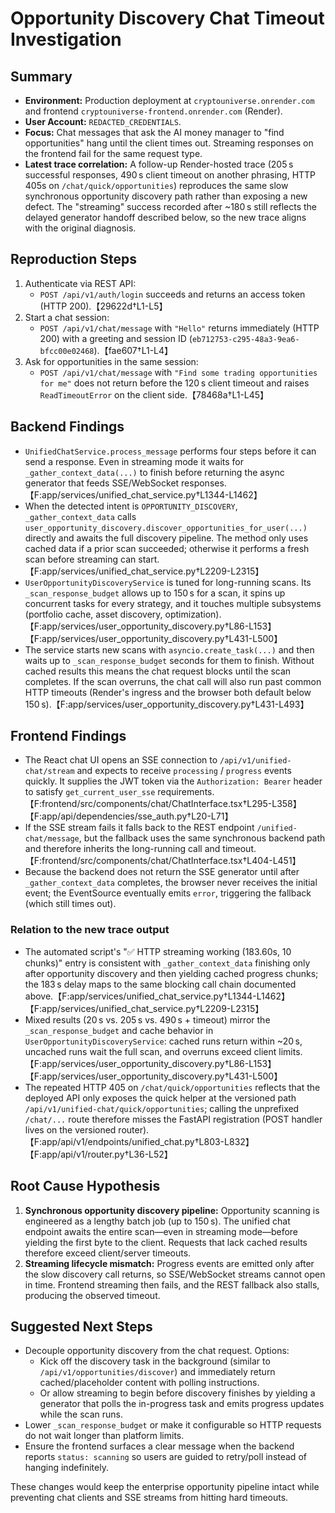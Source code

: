 # Opportunity Discovery Chat Timeout Investigation

## Summary
- **Environment:** Production deployment at `cryptouniverse.onrender.com` and frontend `cryptouniverse-frontend.onrender.com` (Render).
- **User Account:** `REDACTED_CREDENTIALS`.
- **Focus:** Chat messages that ask the AI money manager to "find opportunities" hang until the client times out. Streaming responses on the frontend fail for the same request type.
- **Latest trace correlation:** A follow-up Render-hosted trace (205 s successful responses, 490 s client timeout on another phrasing, HTTP 405s on `/chat/quick/opportunities`) reproduces the same slow synchronous opportunity discovery path rather than exposing a new defect. The "streaming" success recorded after ~180 s still reflects the delayed generator handoff described below, so the new trace aligns with the original diagnosis.

## Reproduction Steps
1. Authenticate via REST API:
   - `POST /api/v1/auth/login` succeeds and returns an access token (HTTP 200).【29622d†L1-L5】
2. Start a chat session:
   - `POST /api/v1/chat/message` with `"Hello"` returns immediately (HTTP 200) with a greeting and session ID (`eb712753-c295-48a3-9ea6-bfcc00e02468`).【fae607†L1-L4】
3. Ask for opportunities in the same session:
   - `POST /api/v1/chat/message` with `"Find some trading opportunities for me"` does not return before the 120 s client timeout and raises `ReadTimeoutError` on the client side.【78468a†L1-L45】

## Backend Findings
- `UnifiedChatService.process_message` performs four steps before it can send a response. Even in streaming mode it waits for `_gather_context_data(...)` to finish before returning the async generator that feeds SSE/WebSocket responses.【F:app/services/unified_chat_service.py†L1344-L1462】
- When the detected intent is `OPPORTUNITY_DISCOVERY`, `_gather_context_data` calls `user_opportunity_discovery.discover_opportunities_for_user(...)` directly and awaits the full discovery pipeline. The method only uses cached data if a prior scan succeeded; otherwise it performs a fresh scan before streaming can start.【F:app/services/unified_chat_service.py†L2209-L2315】
- `UserOpportunityDiscoveryService` is tuned for long-running scans. Its `_scan_response_budget` allows up to 150 s for a scan, it spins up concurrent tasks for every strategy, and it touches multiple subsystems (portfolio cache, asset discovery, optimization).【F:app/services/user_opportunity_discovery.py†L86-L153】【F:app/services/user_opportunity_discovery.py†L431-L500】
- The service starts new scans with `asyncio.create_task(...)` and then waits up to `_scan_response_budget` seconds for them to finish. Without cached results this means the chat request blocks until the scan completes. If the scan overruns, the chat call will also run past common HTTP timeouts (Render's ingress and the browser both default below 150 s).【F:app/services/user_opportunity_discovery.py†L431-L493】

## Frontend Findings
- The React chat UI opens an SSE connection to `/api/v1/unified-chat/stream` and expects to receive `processing` / `progress` events quickly. It supplies the JWT token via the `Authorization: Bearer` header to satisfy `get_current_user_sse` requirements.【F:frontend/src/components/chat/ChatInterface.tsx†L295-L358】【F:app/api/dependencies/sse_auth.py†L20-L71】
- If the SSE stream fails it falls back to the REST endpoint `/unified-chat/message`, but the fallback uses the same synchronous backend path and therefore inherits the long-running call and timeout.【F:frontend/src/components/chat/ChatInterface.tsx†L404-L451】
- Because the backend does not return the SSE generator until after `_gather_context_data` completes, the browser never receives the initial event; the EventSource eventually emits `error`, triggering the fallback (which still times out).

### Relation to the new trace output
- The automated script's "✅ HTTP streaming working (183.60s, 10 chunks)" entry is consistent with `_gather_context_data` finishing only after opportunity discovery and then yielding cached progress chunks; the 183 s delay maps to the same blocking call chain documented above.【F:app/services/unified_chat_service.py†L1344-L1462】【F:app/services/unified_chat_service.py†L2209-L2315】
- Mixed results (20 s vs. 205 s vs. 490 s + timeout) mirror the `_scan_response_budget` and cache behavior in `UserOpportunityDiscoveryService`: cached runs return within ~20 s, uncached runs wait the full scan, and overruns exceed client limits.【F:app/services/user_opportunity_discovery.py†L86-L153】【F:app/services/user_opportunity_discovery.py†L431-L500】
- The repeated HTTP 405 on `/chat/quick/opportunities` reflects that the deployed API only exposes the quick helper at the versioned path `/api/v1/unified-chat/quick/opportunities`; calling the unprefixed `/chat/...` route therefore misses the FastAPI registration (POST handler lives on the versioned router).【F:app/api/v1/endpoints/unified_chat.py†L803-L832】【F:app/api/v1/router.py†L36-L52】

## Root Cause Hypothesis
1. **Synchronous opportunity discovery pipeline:** Opportunity scanning is engineered as a lengthy batch job (up to 150 s). The unified chat endpoint awaits the entire scan—even in streaming mode—before yielding the first byte to the client. Requests that lack cached results therefore exceed client/server timeouts.
2. **Streaming lifecycle mismatch:** Progress events are emitted only after the slow discovery call returns, so SSE/WebSocket streams cannot open in time. Frontend streaming then fails, and the REST fallback also stalls, producing the observed timeout.

## Suggested Next Steps
- Decouple opportunity discovery from the chat request. Options:
  - Kick off the discovery task in the background (similar to `/api/v1/opportunities/discover`) and immediately return cached/placeholder content with polling instructions.
  - Or allow streaming to begin before discovery finishes by yielding a generator that polls the in-progress task and emits progress updates while the scan runs.
- Lower `_scan_response_budget` or make it configurable so HTTP requests do not wait longer than platform limits.
- Ensure the frontend surfaces a clear message when the backend reports `status: scanning` so users are guided to retry/poll instead of hanging indefinitely.

These changes would keep the enterprise opportunity pipeline intact while preventing chat clients and SSE streams from hitting hard timeouts.
